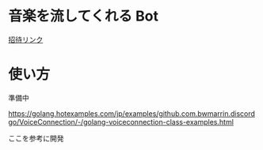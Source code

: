 
# 音楽を流してくれる Bot

[招待リンク](https://discord.com/api/oauth2/authorize?client_id=887736016037900359&permissions=3221504&scope=bot)

# 使い方

準備中

https://golang.hotexamples.com/jp/examples/github.com.bwmarrin.discordgo/VoiceConnection/-/golang-voiceconnection-class-examples.html

ここを参考に開発

